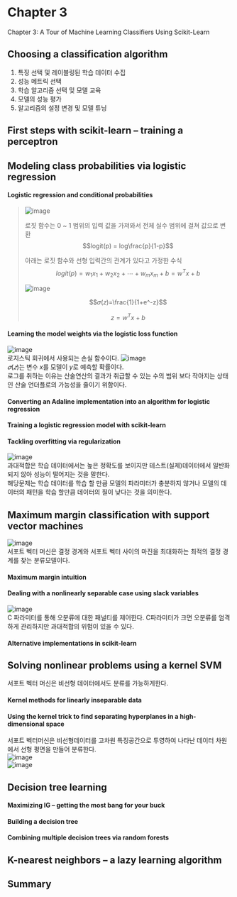 # Chapter 3
Chapter 3: A Tour of Machine Learning Classifiers Using Scikit-Learn


## Choosing a classification algorithm  
1. 특징 선택 및 레이블링된 학습 데이터 수집  
2. 성능 메트릭 선택  
3. 학습 알고리즘 선택 및 모델 교육  
4. 모델의 성능 평가  
5. 알고리즘의 설정 변경 및 모델 튜닝  
## First steps with scikit-learn – training a perceptron  
## Modeling class probabilities via logistic regression  
#### Logistic regression and conditional probabilities  
>   
> ![image](https://user-images.githubusercontent.com/63633387/190896820-ccf2b591-c8b5-48c7-bc82-176092a4d640.png)
>    
> 로짓 함수는 0 ~ 1 범위의 입력 값을 가져와서 전체 실수 범위에 걸쳐 값으로 변환
> $$logit(p) = log\frac{p}{1-p}$$
>   
> 아래는 로짓 함수와 선형 입력간의 관계가 있다고 가정한 수식
> $$logit(p) = w_1x_1 + w_2x_2 + \cdots + w_mx_m + b = w^Tx + b$$
>   
> ![image](https://user-images.githubusercontent.com/63633387/190896834-31833ce8-95bb-4ef9-8844-3b435711b922.png)  
>  
>  $$𝜎(𝑧)=\frac{1}{1+e^-z}$$
>  
>  $$z = w^Tx + b$$
>   
#### Learning the model weights via the logistic loss function  
![image](https://user-images.githubusercontent.com/63633387/190898034-922d66c4-d11e-44a8-ab80-b2f3ae97ac8b.png)  
로지스틱 회귀에서 사용되는 손실 함수이다. 
![image](https://user-images.githubusercontent.com/63633387/190898058-e7ce0d9d-defe-495f-9f7f-cc0afd6c79d3.png)  
$𝜎(𝑧)$는 변수 $x$를 모델이 $y$로 예측할 확률이다.   
로그를 취하는 이유는 산술연산의 결과가 취급할 수 있는 수의 범위 보다 작아지는 상태인 산술 언더플로의 가능성을 줄이기 위함이다.
#### Converting an Adaline implementation into an algorithm for logistic regression  
#### Training a logistic regression model with scikit-learn  
#### Tackling overfitting via regularization  
![image](https://user-images.githubusercontent.com/63633387/190898417-16158175-2f38-4af6-b3c7-cf48612ddfa5.png)  
과대적합은 학습 데이터에서는 높은 정확도를 보이지만 테스트(실제)데이터에서 일반화되지 않아 성능이 떨어지는 것을 말한다.  
해당문제는 학습 데이터를 학습 할 만큼 모델의 파라미터가 충분하지 않거나 모델의 데이터의 패턴을 학습 할만큼 데이터의 질이 낮다는 것을 의미한다.  
## Maximum margin classification with support vector machines  
![image](https://user-images.githubusercontent.com/63633387/190898627-a644546d-54b3-4cb6-bd91-d7a1b0fd0563.png)  
서포트 벡터 머신은 결정 경계와 서포트 벡터 사이의 마진을 최대화하는 최적의 결정 경계를 찾는 분류모델이다. 
#### Maximum margin intuition  
#### Dealing with a nonlinearly separable case using slack variables  
![image](https://user-images.githubusercontent.com/63633387/190898826-7d2af00c-56ee-437a-a540-10ae916c1893.png)  
C 파라미터를 통해 오분류에 대한 패널티를 제어한다. C파라미터가 크면 오분류를 엄격하게 관리하지만 과대적합의 위험이 있을 수 있다.

#### Alternative implementations in scikit-learn  
## Solving nonlinear problems using a kernel SVM  
서포트 벡터 머신은 비선형 데이터에서도 분류를 가능하게한다.
#### Kernel methods for linearly inseparable data  
#### Using the kernel trick to find separating hyperplanes in a high-dimensional space  
서포트 벡터머신은 비선형데이터를 고차원 특징공간으로 투영하여 나타난 데이터 차원에서 선형 평면을 만들어 분류한다.  
![image](https://user-images.githubusercontent.com/63633387/190899073-398374da-4e48-4b56-8b2f-dfbc2c058cdb.png)  
![image](https://user-images.githubusercontent.com/63633387/190899087-d4120a30-d0fb-4fce-8916-f81d795a5d82.png)  


## Decision tree learning  
#### Maximizing IG – getting the most bang for your buck  
#### Building a decision tree  
#### Combining multiple decision trees via random forests  
## K-nearest neighbors – a lazy learning algorithm  
## Summary 
 
